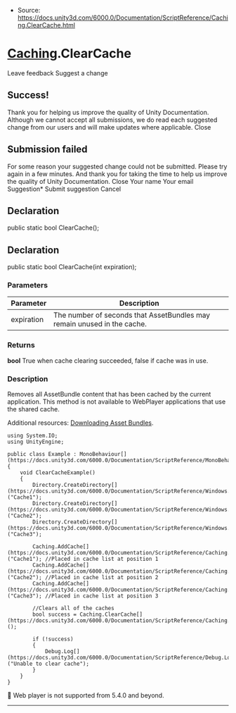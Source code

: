* Source: https://docs.unity3d.com/6000.0/Documentation/ScriptReference/Caching.ClearCache.html

#  [Caching](https://docs.unity3d.com/6000.0/Documentation/ScriptReference/Caching.html).ClearCache
Leave feedback
Suggest a change
## Success!
Thank you for helping us improve the quality of Unity Documentation. Although we cannot accept all submissions, we do read each suggested change from our users and will make updates where applicable.
Close
## Submission failed
For some reason your suggested change could not be submitted. Please <a>try again</a> in a few minutes. And thank you for taking the time to help us improve the quality of Unity Documentation.
Close
Your name Your email Suggestion* Submit suggestion
Cancel
## Declaration
public static bool ClearCache(); 
## Declaration
public static bool ClearCache(int expiration); 
### Parameters
Parameter | Description  
---|---  
expiration | The number of seconds that AssetBundles may remain unused in the cache.  
### Returns
**bool** True when cache clearing succeeded, false if cache was in use. 
### Description
Removes all AssetBundle content that has been cached by the current application.
This method is not available to WebPlayer applications that use the shared cache.  
  
Additional resources: [Downloading Asset Bundles](https://docs.unity3d.com/6000.0/Documentation/Manual/UnityWebRequest-DownloadingAssetBundle.html).
```
using System.IO;
using UnityEngine;  
  
public class Example : MonoBehaviour[](https://docs.unity3d.com/6000.0/Documentation/ScriptReference/MonoBehaviour.html)
{
    void ClearCacheExample()
    {
        Directory.CreateDirectory[](https://docs.unity3d.com/6000.0/Documentation/ScriptReference/Windows.Directory.CreateDirectory.html)("Cache1");
        Directory.CreateDirectory[](https://docs.unity3d.com/6000.0/Documentation/ScriptReference/Windows.Directory.CreateDirectory.html)("Cache2");
        Directory.CreateDirectory[](https://docs.unity3d.com/6000.0/Documentation/ScriptReference/Windows.Directory.CreateDirectory.html)("Cache3");  
  
        Caching.AddCache[](https://docs.unity3d.com/6000.0/Documentation/ScriptReference/Caching.AddCache.html)("Cache1"); //Placed in cache list at position 1
        Caching.AddCache[](https://docs.unity3d.com/6000.0/Documentation/ScriptReference/Caching.AddCache.html)("Cache2"); //Placed in cache list at position 2
        Caching.AddCache[](https://docs.unity3d.com/6000.0/Documentation/ScriptReference/Caching.AddCache.html)("Cache3"); //Placed in cache list at position 3  
  
        //Clears all of the caches
        bool success = Caching.ClearCache[](https://docs.unity3d.com/6000.0/Documentation/ScriptReference/Caching.ClearCache.html)();  
  
        if (!success)
        {
            Debug.Log[](https://docs.unity3d.com/6000.0/Documentation/ScriptReference/Debug.Log.html)("Unable to clear cache");
        }
    }
}

```

Web player is not supported from 5.4.0 and beyond.
* * *
